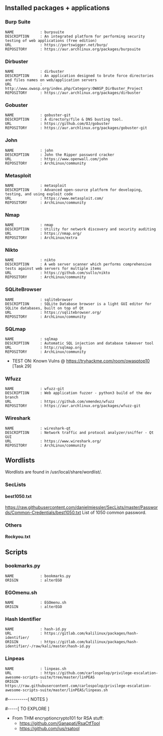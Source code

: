 ## Installed packages + applications

### Burp Suite

    NAME            : burpsuite
    DESCRIPTION     : An integrated platform for performing security testing of web applications (free edition)
    URL             : https://portswigger.net/burp/
    REPOSITORY      : https://aur.archlinux.org/packages/burpsuite

### Dirbuster

    NAME            : dirbuster
    DESCRIPTION     : An application designed to brute force directories and files names on web/application servers
    URL             : http://www.owasp.org/index.php/Category:OWASP_DirBuster_Project
    REPOSITORY      : https://aur.archlinux.org/packages/dirbuster

### Gobuster

    NAME            : gobuster-git
    DESCRIPTION     : A directory/file & DNS busting tool.
    URL             : https://github.com/OJ/gobuster
    REPOSITORY      : https://aur.archlinux.org/packages/gobuster-git

### John

    NAME            : john
    DESCRIPTION     : John the Ripper password cracker
    URL             : https://www.openwall.com/john
    REPOSITORY      : ArchLinux/community

### Metasploit

    NAME            : metasploit
    DESCRIPTION     : Advanced open-source platform for developing, testing, and using exploit code
    URL             : https://www.metasploit.com/
    REPOSITORY      : ArchLinux/community

### Nmap

    NAME            : nmap
    DESCRIPTION     : Utility for network discovery and security auditing
    URL             : https://nmap.org/
    REPOSITORY      : ArchLinux/extra

### Nikto

    NAME            : nikto
    DESCRIPTION     : A web server scanner which performs comprehensive tests against web servers for multiple items
    URL             : https://github.com/sullo/nikto
    REPOSITORY      : ArchLinux/community

### SQLiteBrowser

    NAME            : sqlitebrowser
    DESCRIPTION     : SQLite Database browser is a light GUI editor for SQLite databases, built on top of Qt
    URL             : https://sqlitebrowser.org/
    REPOSITORY      : ArchLinux/community

### SQLmap

    NAME            : sqlmap
    DESCRIPTION     : Automatic SQL injection and database takeover tool
    URL             : http://sqlmap.org
    REPOSITORY      : ArchLinux/community

  - TEST ON: Known Vulns @ https://tryhackme.com/room/owasptop10 [Task 29]

### Wfuzz

    NAME            : wfuzz-git
    DESCRIPTION     : Web application fuzzer - python3 build of the dev branch
    URL             : https://github.com/xmendez/wfuzz
    REPOSITORY      : https://aur.archlinux.org/packages/wfuzz-git

### Wireshark

    NAME            : wireshark-qt
    DESCRIPTION     : Network traffic and protocol analyzer/sniffer - Qt GUI
    URL             : https://www.wireshark.org/
    REPOSITORY      : ArchLinux/community

## Wordlists
Wordlists are found in /usr/local/share/wordlist/.

### SecLists

#### best1050.txt
https://raw.githubusercontent.com/danielmiessler/SecLists/master/Passwords/Common-Credentials/best1050.txt
List of 1050 common password. 

### Others

#### Rockyou.txt

## Scripts

### bookmarks.py

    NAME            : bookmarks.py
    ORIGIN          : alterEGO

### EGOmenu.sh

    NAME            : EGOmenu.sh
    ORIGIN          : alterEGO

### Hash Identifier

    NAME            : hash-id.py
    URL             : https://gitlab.com/kalilinux/packages/hash-identifier/
    ORIGIN          : https://gitlab.com/kalilinux/packages/hash-identifier/-/raw/kali/master/hash-id.py

### Linpeas

    NAME            : linpeas.sh
    URL             : https://github.com/carlospolop/privilege-escalation-awesome-scripts-suite/tree/master/linPEAS
    ORIGIN          : https://raw.githubusercontent.com/carlospolop/privilege-escalation-awesome-scripts-suite/master/linPEAS/linpeas.sh

#----------{ NOTES }

#-----[ TO EXPLORE ]

  - From THM encryptioncrypto101 for RSA stuff:
    - https://github.com/Ganapati/RsaCtfTool
    - https://github.com/ius/rsatool

<!--{ file:fin }............................................................-->
